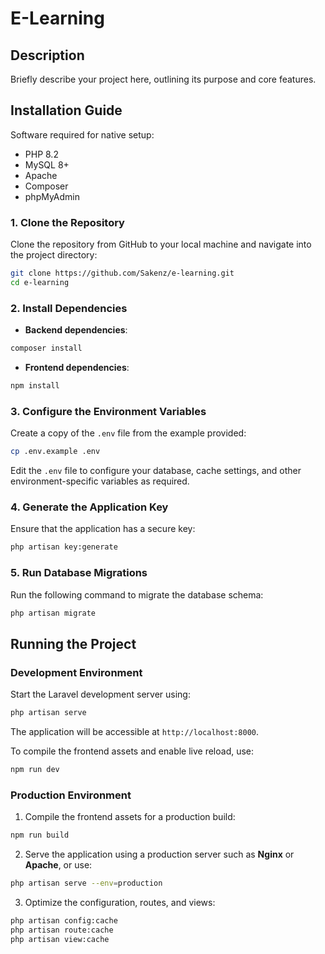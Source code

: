 # E-Learning

## Description
Briefly describe your project here, outlining its purpose and core features.

## Installation Guide
Software required for native setup:
- PHP 8.2
- MySQL 8+
- Apache
- Composer
- phpMyAdmin

### 1. Clone the Repository
Clone the repository from GitHub to your local machine and navigate into the project directory:
```bash
git clone https://github.com/Sakenz/e-learning.git
cd e-learning
```

### 2. Install Dependencies
- **Backend dependencies**:
```bash
composer install
```

- **Frontend dependencies**:
```bash
npm install
```

### 3. Configure the Environment Variables
Create a copy of the `.env` file from the example provided:
```bash
cp .env.example .env
```
Edit the `.env` file to configure your database, cache settings, and other environment-specific variables as required.

### 4. Generate the Application Key
Ensure that the application has a secure key:
```bash
php artisan key:generate
```

### 5. Run Database Migrations
Run the following command to migrate the database schema:
```bash
php artisan migrate
```

## Running the Project

### Development Environment
Start the Laravel development server using:
```bash
php artisan serve
```
The application will be accessible at `http://localhost:8000`.

To compile the frontend assets and enable live reload, use:
```bash
npm run dev
```

### Production Environment
1. Compile the frontend assets for a production build:
```bash
npm run build
```

2. Serve the application using a production server such as **Nginx** or **Apache**, or use:
```bash
php artisan serve --env=production
```

3. Optimize the configuration, routes, and views:
```bash
php artisan config:cache
php artisan route:cache
php artisan view:cache
```
